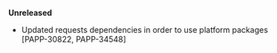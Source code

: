 **Unreleased**
* Updated requests dependencies in order to use platform packages [PAPP-30822, PAPP-34548]
